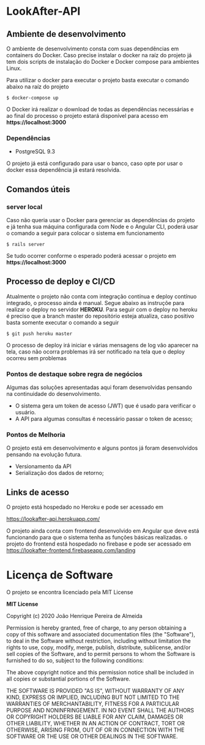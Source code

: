 # LookAfter-API

## Ambiente de desenvolvimento 

O ambiente de desenvolvimento consta com suas dependências em containers do Docker. Caso precise instalar o docker na raíz do projeto já tem dois scripts de instalação do Docker e Docker compose para ambientes Linux.

Para utilizar o docker para executar o projeto basta executar o comando abaixo na raíz do projeto
```
$ docker-compose up
```
O Docker irá realizar o download de todas as dependências necessárias e ao final do processo o projeto estará disponível para acesso em **https://localhost:3000**

### Dependências 
- PostgreSQL 9.3

O projeto já está configurado para usar o banco, caso opte por usar o docker essa dependência já estará resolvida.


## Comandos úteis

### server local
Caso não queria usar o Docker para gerenciar as dependências do projeto e já tenha sua máquina configurada com Node e o Angular CLI, poderá usar o comando a seguir para colocar o sistema em funcionamento

```
$ rails server
```

Se tudo ocorrer conforme o esperado poderá acessar o projeto em **https://localhost:3000**


## Processo de deploy e CI/CD

 Atualmente o projeto não conta com integração contínua e deploy contínuo integrado, o processo ainda é manual. Segue abaixo as instruçõe para realizar o deploy no  servidor **HEROKU**. Para seguir com o deploy no heroku é preciso que a branch master do repositório esteja atualiza, caso positivo basta somente executar o comando a seguir

 ```
$ git push heroku master
```
O processo de deploy irá iniciar e várias mensagens de log vão aparecer na tela, caso não ocorra problemas irá ser notificado na tela que o deploy ocorreu sem problemas 


### Pontos de destaque sobre regra de negócios
Algumas das soluções apresentadas aqui foram desenvolvidas pensando na continuidade do desenvolvimento.

- O sistema gera um token de acesso (JWT) que é usado para verificar o usuário.
- A API para algumas consultas é necessário passar o token de acesso;

### Pontos de Melhoria

O projeto está em desenvolvimento e alguns pontos já foram desenvolvidos pensando na evolução futura.

- Versionamento da API
- Serialização dos dados de retorno;


## Links de acesso
 
 O projeto está hospedado no Heroku e pode ser acessado em 
 
https://lookafter-api.herokuapp.com/

O projeto ainda conta com frontend desenvolvido em Angular que deve está funcionando para que o sistema tenha as funções básicas realizadas.
o projeto do frontend está hospedado no firebase e pode ser acessado em https://lookafter-frontend.firebaseapp.com/landing


# Licença de Software

O projeto se encontra licenciado pela MIT License

**MIT License**

Copyright (c) 2020 João Henrique Pereira de Almeida 

Permission is hereby granted, free of charge, to any person obtaining a copy
of this software and associated documentation files (the "Software"), to deal
in the Software without restriction, including without limitation the rights
to use, copy, modify, merge, publish, distribute, sublicense, and/or sell
copies of the Software, and to permit persons to whom the Software is
furnished to do so, subject to the following conditions:

The above copyright notice and this permission notice shall be included in all
copies or substantial portions of the Software.

THE SOFTWARE IS PROVIDED "AS IS", WITHOUT WARRANTY OF ANY KIND, EXPRESS OR
IMPLIED, INCLUDING BUT NOT LIMITED TO THE WARRANTIES OF MERCHANTABILITY,
FITNESS FOR A PARTICULAR PURPOSE AND NONINFRINGEMENT. IN NO EVENT SHALL THE
AUTHORS OR COPYRIGHT HOLDERS BE LIABLE FOR ANY CLAIM, DAMAGES OR OTHER
LIABILITY, WHETHER IN AN ACTION OF CONTRACT, TORT OR OTHERWISE, ARISING FROM,
OUT OF OR IN CONNECTION WITH THE SOFTWARE OR THE USE OR OTHER DEALINGS IN THE
SOFTWARE.

